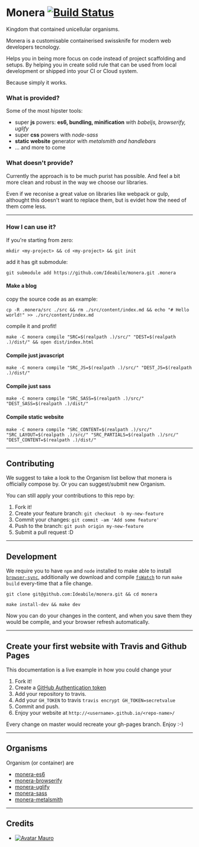 # Monera [![Build Status](https://travis-ci.org/Ideabile/monera.svg?branch=master)](https://travis-ci.org/Ideabile/monera)
Kingdom that contained unicellular organisms.

Monera is a customisable containerised swissknife for modern web developers tecnology.

Helps you in being more focus on code instead of project scaffolding and setups.
By helping you in create solid rule that can be used from local development or shipped into your CI or Cloud system.

Because simply it works.

### What is provided?
Some of the most hipster tools:
  - super **js** powers: **es6, bundling, minification** with *babeljs, browserify, uglify*
  - super **css** powers with *node-sass*
  - **static website** generator with *metalsmith and handlebars*
  - ... and more to come

### What doesn't provide?
Currently the approach is to be much purist has possible.
And feel a bit more clean and robust in the way we choose our libraries.

Even if we reconise a great value on libraries like webpack or gulp, althought this doesn't want to replace them, but is evidet how the need of them come less.

---
    
### How I can use it?
If you're starting from zero:
```
mkdir <my-project> && cd <my-project> && git init
```

add it has git submodule:
```
git submodule add https://github.com/Ideabile/monera.git .monera

```

#### Make a blog
copy the source code as an example:
```
cp -R .monera/src ./src && rm ./src/content/index.md && echo "# Hello world!" >> ./src/content/index.md
```

compile it and profit!
```
make -C monera compile "SRC=$(realpath .)/src/" "DEST=$(realpath .)/dist/" && open dist/index.html
```

#### Compile just javascript
```
make -C monera compile "SRC_JS=$(realpath .)/src/" "DEST_JS=$(realpath .)/dist/"
```

#### Compile just sass
```
make -C monera compile "SRC_SASS=$(realpath .)/src/" "DEST_SASS=$(realpath .)/dist/"
```

#### Compile static website
```
make -C monera compile "SRC_CONTENT=$(realpath .)/src/" "SRC_LAYOUT=$(realpath .)/src/" "SRC_PARTIALS=$(realpath .)/src/" "DEST_CONTENT=$(realpath .)/dist/"
```

---

## Contributing
We suggest to take a look to the Organism list bellow that monera is officially compose by.
Or you can suggest/submit new Organism.

You can still apply your contributions to this repo by:

  1. Fork it!
  2. Create your feature branch: `git checkout -b my-new-feature`
  3. Commit your changes: `git commit -am 'Add some feature'`
  4. Push to the branch: `git push origin my-new-feature`
  5. Submit a pull request :D

---

## Development
We require you to have `npm` and `node` installed to make able to install [`browser-sync`](http://www.browsersync.io/),
additionally we download and compile [`fsWatch`](http://github.com/emcrisostomo/fswatch) to run `make build` every-time that a file change.
```
git clone git@github.com:Ideabile/monera.git && cd monera
```
```
make install-dev && make dev
```
Now you can do your changes in the content, and when you save them they would be compile, and your browser refresh automatically.

---

## Create your first website with Travis and Github Pages
This documentation is a live example in how you could change your

  1. Fork it!
  2. Create a [GitHub Authentication token](https://help.github.com/articles/creating-an-access-token-for-command-line-use/)
  3. Add your repository to travis.
  4. Add your `GH_TOKEN` to travis `travis encrypt GH_TOKEN=secretvalue`
  5. Commit and push.
  6. Enjoy your website at `http://<username>.github.io/<repo-name>/`

Every change on master would recreate your gh-pages branch. Enjoy :-)

---

## Organisms
Organism (or container) are 
  - [monera-es6](https://github.com/Ideabile/monera/blob/v2/containers/es6/Dockerfile)
  - [monera-browserify](https://github.com/Ideabile/monera/blob/v2/containers/browserify/Dockerfile)
  - [monera-uglify](https://github.com/Ideabile/monera/blob/v2/containers/uglify/Dockerfile)
  - [monera-sass](https://github.com/Ideabile/monera/blob/v2/containers/sass/Dockerfile)
  - [monera-metalsmith](https://github.com/Ideabile/monera/blob/v2/containers/metalsmith/Dockerfile)

---

## Credits

  - [![Avatar Mauro](https://avatars.githubusercontent.com/M3kH)](http://www.ideabile.com)
